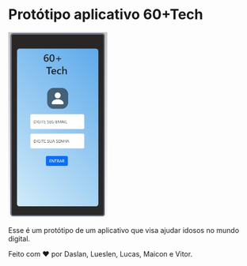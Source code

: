 # Protótipo aplicativo 60+Tech

<img src="assets/tela-login.jpeg" alt="" width=200>

Esse é um protótipo de um aplicativo que visa ajudar idosos no mundo digital.

Feito com ❤️ por Daslan, Lueslen, Lucas, Maicon e Vitor.